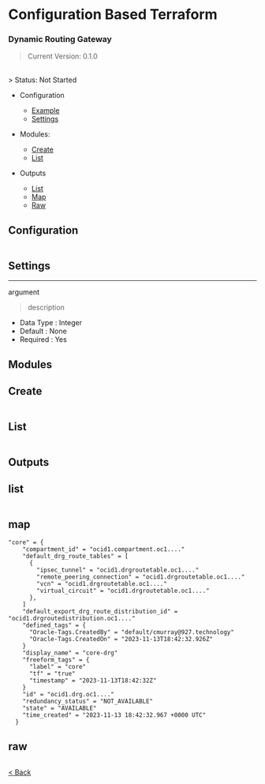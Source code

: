 # Configuration Based Terraform

### Dynamic Routing Gateway

> Current Version: 0.1.0
</br>
> Status: Not Started

- Configuration
  - [Example](./drg.md#example)
  - [Settings](./drg.md#settings)

- Modules: 
  - [Create](./drg.md#create)
  - [List](./drg.md#list)

- Outputs
  - [List](./drg.md#list)
  - [Map](./drg.md#map)
  - [Raw](./drg.md#raw)

## Configuration

  ```
  ```


## Settings
---
  argument
  
  > description 

  - Data Type : Integer
  - Default   : None
  - Required  : Yes



## Modules

## Create

```
```

## List

```
```

## Outputs

## list

```
```
## map

```
"core" = {
    "compartment_id" = "ocid1.compartment.oc1...."
    "default_drg_route_tables" = [
      {
        "ipsec_tunnel" = "ocid1.drgroutetable.oc1...."
        "remote_peering_connection" = "ocid1.drgroutetable.oc1...."
        "vcn" = "ocid1.drgroutetable.oc1...."
        "virtual_circuit" = "ocid1.drgroutetable.oc1...."
      },
    ]
    "default_export_drg_route_distribution_id" = "ocid1.drgroutedistribution.oc1...."
    "defined_tags" = {
      "Oracle-Tags.CreatedBy" = "default/cmurray@927.technology"
      "Oracle-Tags.CreatedOn" = "2023-11-13T18:42:32.926Z"
    }
    "display_name" = "core-drg"
    "freeform_tags" = {
      "label" = "core"
      "tf" = "true"
      "timestamp" = "2023-11-13T18:42:32Z"
    }
    "id" = "ocid1.drg.oc1...."
    "redundancy_status" = "NOT_AVAILABLE"
    "state" = "AVAILABLE"
    "time_created" = "2023-11-13 18:42:32.967 +0000 UTC"
  }

```

## raw

```
```
  
  [< Back](../README.md)